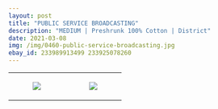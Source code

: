 ```yaml
---
layout: post
title: "PUBLIC SERVICE BROADCASTING"
description: "MEDIUM | Preshrunk 100% Cotton | District"
date: 2021-03-08
img: /img/0460-public-service-broadcasting.jpg
ebay_id: 233989913499 233925078260
---
```




<table style="width:100%;"><tr><td style="vertical-align:top;">
      <figure class="tmblr-full" data-orig-height="2048" data-orig-width="1365" data-orig-src="https://concertshirts.netlify.app/shirts/0460/0460-01.jpg"><img src="https://64.media.tumblr.com/cb73b9fc0b8d73379a5fbeffe6984983/8b63880e70c119db-38/s540x810/d03ed080a3247f2a6e03d16092fb59f6b3c9ec30.jpg" data-orig-height="2048" data-orig-width="1365" data-orig-src="https://concertshirts.netlify.app/shirts/0460/0460-01.jpg"/></figure></td>
    <td style="vertical-align:top;">
      <figure class="tmblr-full" data-orig-height="2048" data-orig-width="1365" data-orig-src="https://concertshirts.netlify.app/shirts/0460/0460-02.jpg"><img src="https://64.media.tumblr.com/c6029965132b99172809e0391b41de49/8b63880e70c119db-e1/s540x810/71cf7d094051a824e87a495fb34682b475d1a7eb.jpg" data-orig-height="2048" data-orig-width="1365" data-orig-src="https://concertshirts.netlify.app/shirts/0460/0460-02.jpg"/></figure></td>
  </tr></table>
